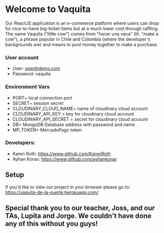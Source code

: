 # Welcome to Vaquita
Our ReactJS application is an e-commerce platform where users can shop for nice-to-have big-ticket items but at a much lower cost through raffling.
The name Vaquita ("little cow") comes from "hacer una vaca" (lit. "make a cow"), a phrase popular in Chile and Colombia (where the developer's backgrounds are) and means to pool money together to make a purchase. 

### User account
- User: user@demo.com
- Password: vaquita

### Environment Vars
- PORT= local connection port
- SECRET= session secret
- CLOUDINARY_CLOUD_NAME= name of cloudinary cloud account
- CLOUDINARY_API_KEY = key for cloudinary cloud account
- CLOUDINARY_API_SECRET = secret for cloudinary cloud account
- DB= MongoDB Database address with password and name
- MP_TOKEN= MercadoPago token

### Developers:
- Karen Roth: https://www.github.com/KarenRoth
- Ayhan Konar: https://www.github.com/ayhankonar

## Setup

If you'd like to view our project in your browser please go to:
https://vaquita-de-la-suerte.herokuapp.com/

## Special thank you to our teacher, Joss, and our TAs, Lupita and Jorge. We couldn't have done any of this without you guys!
